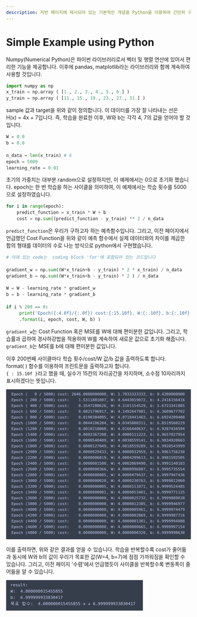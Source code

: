 ```yaml
---
description: 저번 페이지에 제시되어 있는 기본적인 개념을 Python을 이용하여 간단히 구현해 보는 페이지입니다.
---
```


# Simple Example using Python

Numpy\(Numerical Python\)은 파이썬 라이브러리로서 벡터 및 행렬 연산에 있어서 편리한 기능을 제공합니다. 이후에 pandas, matplotlib라는 라이브러리와 함께 계속하여 사용할 것입니다. 

```python
import numpy as np
x_train = np.array ( [1., 2., 3., 4., 5., 6.] )
y_train = np.array ( [11., 15., 19., 23., 27., 31.] )
```

sample 값과 target을 위와 같이 정의합니다. 이 데이터를 가장 잘 나타내는 선은   
H\(x\) = 4x + 7입니다. 즉, 학습을 완료한 이후, W와 b는 각각 4, 7의 값을 얻어야 할 것입니다.

```python
W = 0.0
b = 0.0

n_data = len(x_train) # 6
epoch = 5000
learning_rate = 0.01 
```

초기의 가중치는  대부분 random으로 설정하지만, 이 예제에서는 0으로 초기화 했습니다. epoch는 한 번 학습을 하는 사이클을 의미하여, 이 예제에서는 학습 횟수를 5000으로 설정하였습니다. 

```python
for i in range(epoch):
    predict_function = x_train * W + b
    cost = np.sum((predict_function - y_train) ** 2 / n_data
```

`predict_function`은 우리가 구하고자 하는 예측함수입니다. 그리고, 이전 페이지에서 언급했던 Cost Function을 위와 같이 예측 함수에서 실제 데이터와의 차이를 제곱한 합의 형태를 데이터의 수로 나눈 방식으로 python에서 구현했습니다. 

```python
# 아래 있는 code는  coding block 'for'에 포함되어 있는 코드입니다

gradient_w = np.sum((W*x_train+b - y_train) * 2 * x_train) / n_data   
gradient_b = np.sum((W*x_train+b - y_train) * 2 ) / n_data

W = W - learning_rate * gradient_w
b = b - learning_rate * gradient_b

if i % 200 == 0: 
     print('Epoch({:4.0f}/{:.0f}) cost:{:15.10f}, W:{:.10f}, b:{:.10f}'
     .format(i, epoch, cost, W, b) )
```

`gradient_w`는 Cost Function 혹은 MSE를 W에 대해 편미분한 값입니다. 그리고, 학습률과 곱하여 경사하강법을 적용하여 W를 계속하여 새로운 값으로 초기화 해줍니다.   
`gradient_b`는 MSE를 b에 대해 편미분한 값입니다. 

이후 200번째 사이클마다 학습 횟수/cost/W 값/b 값을 출력하도록 합니다.  
format\( \) 함수를 이용하여 프린트문을 출력하고자 합니다.   
`{ : 15.10f }`라고 했을 때,  실수가 15칸의 자리공간을 차지하며, 소수점 10자리까지 표시하겠다는 뜻입니다.

![](../.gitbook/assets/image%20%2817%29.png)

이를 출력하면, 위와 같은 결과를 얻을 수 있습니다. 학습을 반복할수록 cost가 줄어듦과 동시에 W와 b의 값이 우리가 목표한 값\(W=4, b=7\)에 점점 가까워짐을 확인할 수 있습니다. 그리고, 이전 페이지 '수렴'에서 언급했듯이 사이클을 반복할수록 변동폭이 줄어듦을 알 수 있습니다. 

![Final result after 5000 cycles](../.gitbook/assets/image%20%2839%29.png)


